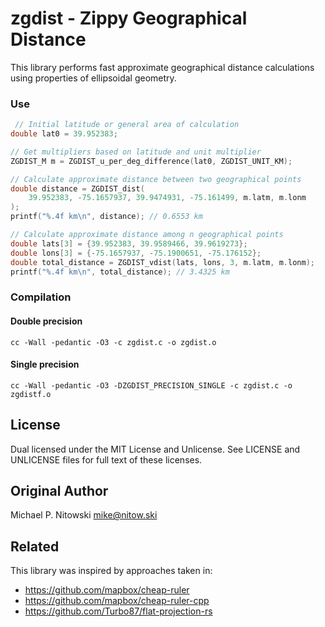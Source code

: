 # zgdist - Zippy Geographical Distance

This library performs fast approximate geographical distance calculations using
properties of ellipsoidal geometry.

### Use

```c
 // Initial latitude or general area of calculation
double lat0 = 39.952383;

// Get multipliers based on latitude and unit multiplier
ZGDIST_M m = ZGDIST_u_per_deg_difference(lat0, ZGDIST_UNIT_KM);

// Calculate approximate distance between two geographical points
double distance = ZGDIST_dist(
    39.952383, -75.1657937, 39.9474931, -75.161499, m.latm, m.lonm
);
printf("%.4f km\n", distance); // 0.6553 km

// Calculate approximate distance among n geographical points
double lats[3] = {39.952383, 39.9589466, 39.9619273};
double lons[3] = {-75.1657937, -75.1900651, -75.176152};
double total_distance = ZGDIST_vdist(lats, lons, 3, m.latm, m.lonm);
printf("%.4f km\n", total_distance); // 3.4325 km
```

### Compilation

#### Double precision
```shell
cc -Wall -pedantic -O3 -c zgdist.c -o zgdist.o
```

#### Single precision
```shell
cc -Wall -pedantic -O3 -DZGDIST_PRECISION_SINGLE -c zgdist.c -o zgdistf.o
```

## License

Dual licensed under the MIT License and Unlicense. See LICENSE and UNLICENSE
files for full text of these licenses.

## Original Author

Michael P. Nitowski <mike@nitow.ski>

## Related

This library was inspired by approaches taken in:
 * https://github.com/mapbox/cheap-ruler
 * https://github.com/mapbox/cheap-ruler-cpp
 * https://github.com/Turbo87/flat-projection-rs
